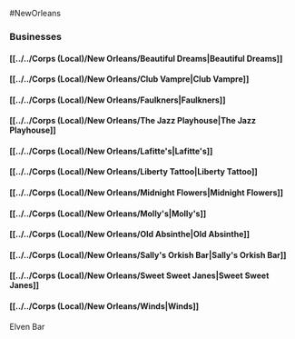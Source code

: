 #NewOrleans 

### Businesses
#### [[../../Corps (Local)/New Orleans/Beautiful Dreams|Beautiful Dreams]]

#### [[../../Corps (Local)/New Orleans/Club Vampre|Club Vampre]]

#### [[../../Corps (Local)/New Orleans/Faulkners|Faulkners]]

#### [[../../Corps (Local)/New Orleans/The Jazz Playhouse|The Jazz Playhouse]]

#### [[../../Corps (Local)/New Orleans/Lafitte's|Lafitte's]]

#### [[../../Corps (Local)/New Orleans/Liberty Tattoo|Liberty Tattoo]]


#### [[../../Corps (Local)/New Orleans/Midnight Flowers|Midnight Flowers]]

#### [[../../Corps (Local)/New Orleans/Molly's|Molly's]]

#### [[../../Corps (Local)/New Orleans/Old Absinthe|Old Absinthe]]

#### [[../../Corps (Local)/New Orleans/Sally's Orkish Bar|Sally's Orkish Bar]]

#### [[../../Corps (Local)/New Orleans/Sweet Sweet Janes|Sweet Sweet Janes]]

#### [[../../Corps (Local)/New Orleans/Winds|Winds]]
Elven Bar
